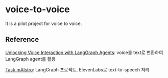 # voice-to-voice
It is a pilot project for voice to voice.


## Reference 

[Unlocking Voice Interaction with LangGraph Agents](https://www.youtube.com/watch?v=xM67AJy1aL8): voice를 text로 변환하여 LangGraph agent를 활용

[Task mAIstro](https://github.com/langchain-ai/task_mAIstro): LangGraph 프로젝트, ElevenLabs로 text-to-speech 처리

